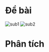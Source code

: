 # Đề bài
![sub1](https://github.com/VanHoang110802/Competitive_Programming/assets/108053955/0f59009c-ad28-4d57-8b8d-f88e667ed017)
![sub2](https://github.com/VanHoang110802/Competitive_Programming/assets/108053955/e1676084-7aaf-4ebe-9868-8354d60297c8)

# Phân tích
